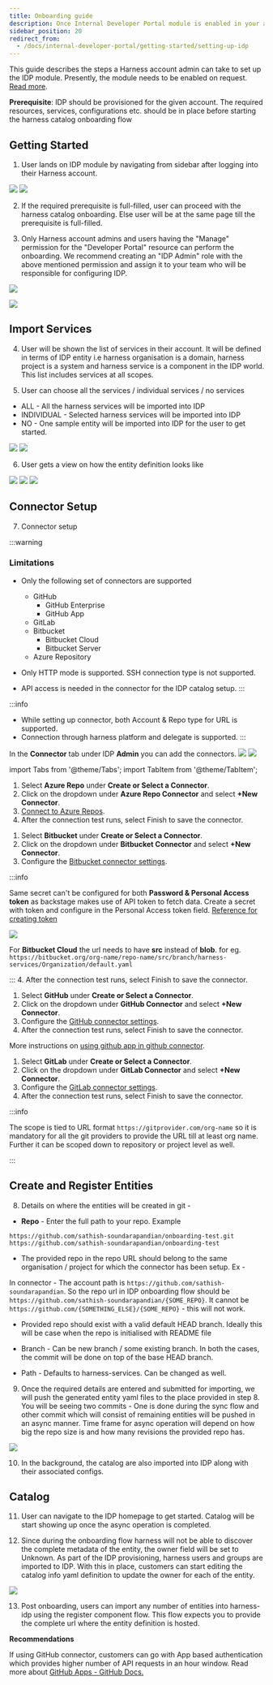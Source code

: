 ```yaml
---
title: Onboarding guide
description: Once Internal Developer Portal module is enabled in your account, follow these steps to set it up.
sidebar_position: 20
redirect_from:
  - /docs/internal-developer-portal/getting-started/setting-up-idp
---
```


This guide describes the steps a Harness account admin can take to set up the IDP module. Presently, the module needs to be enabled on request. [Read more](./enabling-module.md).

**Prerequisite**: IDP should be provisioned for the given account. The required resources, services, configurations etc. should be in place before starting the harness catalog onboarding flow

## Getting Started

1. User lands on IDP module by navigating from sidebar after logging into their Harness account.

![](static/option1.png)
![](static/option2.png)

2. If the required prerequisite is full-filled, user can proceed with the harness catalog onboarding. Else user will be at the same page till the prerequisite is full-filled.

3. Only Harness account admins and users having the "Manage" permission for the "Developer Portal" resource can perform the onboarding. We recommend creating an "IDP Admin" role with the above mentioned permission and assign it to your team who will be responsible for configuring IDP.

![](static/idp-roles.png)

![](static/first_step.png)

## Import Services

4. User will be shown the list of services in their account. It will be defined in terms of IDP entity i.e harness organisation is a domain, harness project is a system and harness service is a component in the IDP world. This list includes services at all scopes.

5. User can choose all the services / individual services / no services

- ALL - All the harness services will be imported into IDP
- INDIVIDUAL - Selected harness services will be imported into IDP
- NO - One sample entity will be imported into IDP for the user to get started.

![](static/select_individual.png)
![](static/select_all.png)

6. User gets a view on how the entity definition looks like

![](static/all_sel.png)
![](static/ind_sel.png)
![](static/sample_flow.png)

## Connector Setup

7. Connector setup 

:::warning
### Limitations
- Only the following set of connectors are supported  
  - GitHub
      - GitHub Enterprise
      - GitHub App    
  - GitLab   
  - Bitbucket      
      - Bitbucket Cloud
      - Bitbucket Server    
  - Azure Repository

- Only HTTP mode is supported. SSH connection type is not supported.
- API access is needed in the connector for the IDP catalog setup.
:::

:::info
- While setting up connector, both Account & Repo type for URL is supported.
- Connection through harness platform and delegate is supported.
:::

In the **Connector** tab under IDP **Admin** you can add the connectors. 
![](static/admin.png)
![](static/connector.png)


import Tabs from '@theme/Tabs';
import TabItem from '@theme/TabItem';



<Tabs queryString="Connector">
<TabItem value="azure-connector" label="Azure Repository">

1. Select **Azure Repo** under **Create or Select a Connector**.
2. Click on the dropdown under **Azure Repo Connector** and select **+New Connector**. 
3. [Connect to Azure Repos](https://developer.harness.io/docs/platform/connectors/code-repositories/connect-to-a-azure-repo).
4. After the connection test runs, select Finish to save the connector.


</TabItem>
<TabItem value="bitbucket-connector" label="Bitbucket">

1. Select **Bitbucket** under **Create or Select a Connector**.
2. Click on the dropdown under **Bitbucket Connector** and select **+New Connector**. 
3. Configure the [Bitbucket connector settings](https://developer.harness.io/docs/platform/connectors/code-repositories/ref-source-repo-provider/bitbucket-connector-settings-reference).

:::info 

Same secret can't be configured for both **Password & Personal Access token** as backstage makes use of API token to fetch data. 
Create a secret with token and configure in the Personal Access token field. [Reference for creating token](https://confluence.atlassian.com/bitbucketserver/personal-access-tokens-939515499.html)

![](./static/bitbucket-connector.png)

For **Bitbucket Cloud** the url needs to have **src** instead of **blob**. for eg. `https://bitbucket.org/org-name/repo-name/src/branch/harness-services/Organization/default.yaml`

:::
4. After the connection test runs, select Finish to save the connector.


</TabItem>
<TabItem value="github-connector" label="GitHub">

1. Select **GitHub** under **Create or Select a Connector**.
2. Click on the dropdown under **GitHub Connector** and select **+New Connector**. 
3. Configure the [GitHub connector settings](https://developer.harness.io/docs/platform/connectors/code-repositories/ref-source-repo-provider/git-hub-connector-settings-reference).
4. After the connection test runs, select Finish to save the connector.

More instructions on [using github app in github connector](https://developer.harness.io/docs/platform/connectors/code-repositories/git-hub-app-support).


</TabItem>
<TabItem value="gitlab-connector" label="GitLab">

1. Select **GitLab** under **Create or Select a Connector**.
2. Click on the dropdown under **GitLab Connector** and select **+New Connector**. 
3. Configure the [GitLab connector settings](https://developer.harness.io/docs/platform/connectors/code-repositories/ref-source-repo-provider/git-lab-connector-settings-reference).
4. After the connection test runs, select Finish to save the connector.




</TabItem>
</Tabs>

:::info

The scope is tied to URL format `https://gitprovider.com/org-name` so it is mandatory for all the git providers to provide the URL till at least org name. Further it can be scoped down to repository or project level as well. 

:::


## Create and Register Entities

8. Details on where the entities will be created in git -

- **Repo** - Enter the full path to your repo. Example

```
https://github.com/sathish-soundarapandian/onboarding-test.git
https://github.com/sathish-soundarapandian/onboarding-test
```

- The provided repo in the repo URL should belong to the same organisation / project for which the connector has been setup. Ex -

In connector - The account path is `https://github.com/sathish-soundarapandian`. So the repo url in IDP onboarding flow should be `https://github.com/sathish-soundarapandian/{SOME_REPO}`. It cannot be `https://github.com/{SOMETHING_ELSE}/{SOME_REPO}` - this will not work.

- Provided repo should exist with a valid default HEAD branch. Ideally this will be case when the repo is initialised with README file

- Branch - Can be new branch / some existing branch. In both the cases, the commit will be done on top of the base HEAD branch.

- Path - Defaults to harness-services. Can be changed as well.

9. Once the required details are entered and submitted for importing, we will push the generated entity yaml files to the place provided in step 8. You will be seeing two commits - One is done during the sync flow and other commit which will consist of remaining entities will be pushed in an async manner. Time frame for async operation will depend on how big the repo size is and how many revisions the provided repo has.

![](static/success.png)

10. In the background, the catalog are also imported into IDP along with their associated configs.

## Catalog

11. User can navigate to the IDP homepage to get started. Catalog will be start showing up once the async operation is completed.

12. Since during the onboarding flow harness will not be able to discover the complete metadata of the entity, the owner field will be set to Unknown. As part of the IDP provisioning, harness users and groups are imported to IDP. With this in place, customers can start editing the catalog info yaml definition to update the owner for each of the entity.

![](static/catalog.png)

13. Post onboarding, users can import any number of entities into harness-idp using the register component flow. This flow expects you to provide the complete url where the entity definition is hosted.

**Recommendations**

If using GitHub connector, customers can go with App based authentication which provides higher number of API requests in an hour window. Read more about [GitHub Apps - GitHub Docs.](https://docs.github.com/en/apps/creating-github-apps/setting-up-a-github-app/rate-limits-for-github-apps)

